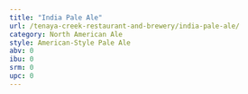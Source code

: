 ```yaml
---
title: "India Pale Ale"
url: /tenaya-creek-restaurant-and-brewery/india-pale-ale/
category: North American Ale
style: American-Style Pale Ale
abv: 0
ibu: 0
srm: 0
upc: 0
---
```


